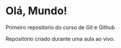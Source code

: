 # Olá, Mundo!
 Primeiro repositorio do curso de Git e Github


Repositório criado durante uma aula ao vivo.